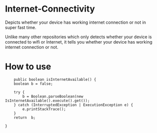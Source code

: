 # Internet-Connectivity
Depicts whether your device has working internet connection or not in super fast time.

Unlike many other repositories which only detects whether your device is connected to wifi or Internet, it tells you whether your device has working internet connection or not. 

# How to use

        public boolean isInternetAvailable() {
        boolean b = false;
	
        try {
            b = Boolean.parseBoolean(new IsInternetAvailable().execute().get());
        } catch (InterruptedException | ExecutionException e) {
            e.printStackTrace();
        }
        return  b;

	} 
